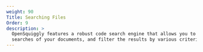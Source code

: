```yaml
---
weight: 90
Title: Searching Files
Order: 9
description: >
  OpenSquiggly features a robust code search engine that allows you to perform regular-expression-based
  searches of your documents, and filter the results by various criteria.
---
```

